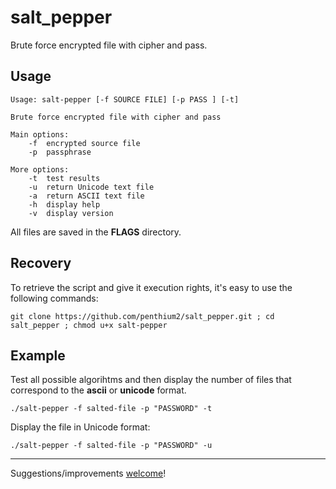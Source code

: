 # salt_pepper
Brute force encrypted file with cipher and pass.

## Usage 
```
Usage: salt-pepper [-f SOURCE FILE] [-p PASS ] [-t]

Brute force encrypted file with cipher and pass

Main options:
	-f	encrypted source file 
	-p	passphrase 
	
More options:
	-t 	test results
	-u	return Unicode text file
	-a	return ASCII text file
	-h	display help
	-v	display version
```
All files are saved in the **FLAGS** directory. 

## Recovery 
To retrieve the script and give it execution rights, it's easy to use the following commands:
```
git clone https://github.com/penthium2/salt_pepper.git ; cd salt_pepper ; chmod u+x salt-pepper
```
## Example
Test all possible algorihtms and then display the number of files that correspond to the **ascii** or **unicode** format.
```
./salt-pepper -f salted-file -p "PASSWORD" -t
```
Display the file in Unicode format:
```
./salt-pepper -f salted-file -p "PASSWORD" -u
```

---
Suggestions/improvements
[welcome](https://github.com/penthium2/salt_pepper/issues)!
